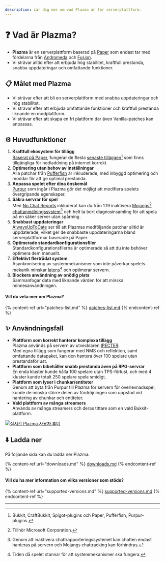 ```yaml
---
description: Lär dig mer om vad Plazma är för serverplattform.
---
```


# ❓ Vad är Plazma?

- **Plazma** är en serverplattform baserad på [Paper](https://github.com/PaperMC/Paper) som endast tar med fördelarna från [Andromeda](https://github.com/EarendelArchived/Andromeda) och [Fusion](https://github.com/RuinedTechnologyUnify/Fusion).
- Vi strävar alltid efter att erbjuda hög stabilitet, kraftfull prestanda, snabba uppdateringar och omfattande funktioner.

## 📋 Målet med Plazma <a href="#id-1" id="id-1"></a>

- Vi strävar efter att bli en serverplattform med snabba uppdateringar och hög stabilitet.
- Vi strävar efter att erbjuda omfattande funktioner och kraftfull prestanda liknande en modplattform.
- Vi strävar efter att skapa en fri plattform där även Vanilla-patches kan anpassas.

## ⚙️ Huvudfunktioner <a href="#id-2" id="id-2"></a>

1. **Kraftfull ekosystem för tillägg**\
   [Baserat på Paper](https://github.com/PaperMC/Paper),
   fungerar de flesta [senaste tilläggen](#user-content-fn-1)[^1] som finns tillgängliga för nedladdning på internet korrekt.
2. **Optimering utan behov av inställningar**\
   Alla patchar från [Pufferfish](https://github.com/pufferfish-gg/Pufferfish) är inkluderade,
   med inbyggd optimering och moddar för att ge optimal prestanda.
3. **Anpassa spelet efter dina önskemål**\
   [Purpur](https://github.com/PurpurMC/Purpur) som ingår i Plazma gör det möjligt att modifiera spelets övergripande egenskaper.
4. **Säkra servrar för spel**\
   Med [No Chat Reports](https://github.com/Aizistral-Studios/No-Chat-Reports) inkluderat kan du från 1.19 inaktivera
   [Mojangs](#user-content-fn-2)[^2] [chattanmälningssystem](#user-content-fn-3)[^3] och helt ta bort diagnosinsamling för att spela på en säker server utan spårning.
5. **Snabbast uppdateringar**\
   [AlwaysUpToDate](https://github.com/PlazmaMC/AlwaysUpToDate) ser till att Plazmas medföljande patchar alltid är uppdaterade, vilket ger de snabbaste uppdateringarna bland serverplattformar baserade på Paper.
6. **Optimerade standardkonfigurationsfiler**\
   Standardkonfigurationsfilerna är optimerade så att du inte behöver optimera dem manuellt.
7. **Effektivt flertrådat system**\
   Asynkronisering av systemmekanismer som inte påverkar spelets mekanik minskar [latens](#user-content-fn-4)[^4] och optimerar servern.
8. **Blockera användning av onödig plats**\
   Sammanfogar data med liknande värden för att minska minnesanvändningen.

#### Vill du veta mer om Plazma? <a href="#etc-1" id="etc-1"></a>

{% content-ref url="patches-list.md" %}
[patches-list.md](patches-list.md)
{% endcontent-ref %}

## ✨ Användningsfall <a href="#id-3" id="id-3"></a>

- **Plattform som korrekt hanterar komplexa tillägg**\
  Plazma används på servern av utvecklaren [IPECTER](https://github.com/IPECTER).\
  Med egna tillägg som fungerar med NMS och reflektion, samt omfattande datapaket, kan den hantera över 100 spelare utan prestandaförlust.
- **Plattform som bibehåller snabb prestanda även på RPG-servrar**\
  En enda kluster kunde hålla 100 spelare utan TPS-förlust, och med 4 kluster kunde totalt 250 spelare spela smidigt.
- **Plattform som lyser i chunkar/entiteter**\
  Genom att byta från Purpur till Plazma för servern för överlevnadsspel, kunde de minska större delen av fördröjningen som uppstod vid hantering av chunkar och entiteter.
- **Vald plattform av många streamers**\
  Används av många streamers och deras tittare som en vald Bukkit-plattform.

<a href="https://bstats.org/plugin/server-implementation/Plazma/18047">
   <img src="https://badge.plazmamc.org/internal/bstats" alt="실시간 Plazma 사용자 추이">
</a>

## ⬇️ Ladda ner

På följande sida kan du ladda ner Plazma.

{% content-ref url="downloads.md" %}
[downloads.md](downloads.md)
{% endcontent-ref %}

#### Vill du ha mer information om vilka versioner som stöds?

{% content-ref url="supported-versions.md" %}
[supported-versions.md](supported-versions.md)
{% endcontent-ref %}

***

[^1]: Bukkit, CraftBukkit, Spigot-plugins och Paper, Pufferfish, Purpur-plugins.

[^2]: Tillhör Microsoft Corporation.

[^3]: Genom att inaktivera chattrapporteringssystemet kan chatten endast hanteras på servern och Mojangs chattracking kan förhindras.

[^4]: Tiden då spelet stannar för att systemmekanismer ska fungera.
